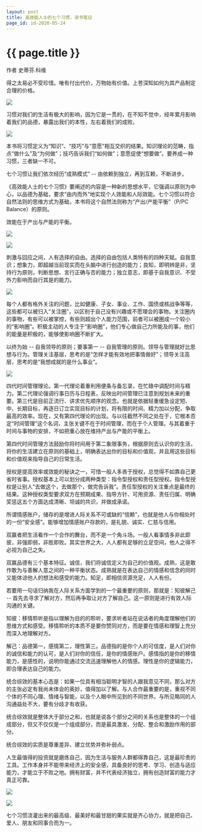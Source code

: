 ```yaml
---
layout: post
title: 高效能人士的七个习惯，读书笔记
page_id: id-2020-05-24
---
```


<h1 class="title">{{ page.title }}</h1>

作者 史蒂芬.科维

得之太易必不受珍惜。唯有付出代价，万物始有价值。上苍深知如何为其产品制定合理的价格。

<!-- <p class="post-image">
  <img src="/resources/figures/2020-05-24-七个习惯模型.jpeg" alt="七个习惯模型" width="60%">
</p> -->

![](/images/2020-05-24-七个习惯模型.jpeg)

习惯对我们的生活有极大的影响，因为它是一贯的，在不知不觉中，经年累月影响着我们的品德，暴露出我们的本性，左右着我们的成败。

<!-- <p class="post-image">
  <img src="/resources/figures/2020-05-24-高效能的习惯（内在原则及行为方式）.jpeg" alt="高效能的习惯（内在原则及行为方式）" width="40%">
</p> -->

![](/images/2020-05-24-高效能的习惯（内在原则及行为方式）.jpeg)

本书将习惯定义为“知识”、“技巧”与“意愿”相互交织的结果。知识理论的范畴，指点“做什么”及“为何做”；技巧告诉我们“如何做”；意愿促使“想要做”。要养成一种习惯，三者缺一不可。

七个习惯让我们依次经历“成熟模式” -- 由依赖到独立，再到互赖，不断进步。

《高效能人士的七个习惯》要阐述的内容是一种新的思想水平，它强调以原则为中心，以品德为基础，要求“由内而外”地实现个人效能和人际效能。七个习惯以符合自然法则的思维方式为基础，本书将这个自然法则称为“产出/产能平衡”（P/PC Balance）的原则。

效能在于产出与产能的平衡。

<!-- <p class="post-image">
  <img src="/resources/figures/2020-05-24-消极被动模式.jpeg" alt="消极被动模式" width="50%">
</p> -->

![](/images/2020-05-24-消极被动模式.jpeg)

<!-- <p class="post-image">
  <img src="/resources/figures/2020-05-24-积极主动模式.jpeg" alt="积极主动模式" width="50%">
</p> -->

![](/images/2020-05-24-积极主动模式.jpeg)

刺激与回应之间，人有选择的自由。选择的自由包括人类特有的四种天赋。自我意识；想象力，即超越当前现实而在头脑中进行创造的能力；良知，即明辨是非，坚持行为原则，判断思想、言行正确与否的能力；独立意志，即基于自我意识、不受外力影响而自行其是的能力。

<!-- <p class="post-image">
  <img src="/resources/figures/2020-05-24-关注圈与影响圈.jpeg" alt="关注圈与影响圈" width="50%">
</p> -->

![](/images/2020-05-24-关注圈与影响圈.jpeg)

每个人都有格外关注的问题，比如健康、子女、事业、工作、国债或核战争等等，这些都可以被归入“关注圈”，以区别于自己没有兴趣或不愿理会的事物。关注圈内的事物，有些可以被掌控，有些则超出个人能力范围，前者可以被圈成一个较小的“影响圈”。积极主动的人专注于“影响圈”，他们专心做自己力所能及的事，他们的能量是积极的，能够使影响圈不断扩大。

以终为始 -- 自我领导的原则；要事第一 -- 自我管理的原则。领导与管理就好比思想与行为。管理关注基层，思考的是“怎样才能有效地把事情做好”；领导关注高层，思考的是“我想成就的是什么事业”。

<!-- <p class="post-image">
  <img src="/resources/figures/2020-05-24-时间管理矩阵.jpeg" alt="时间管理矩阵" width="60%">
</p> -->

![](/images/2020-05-24-时间管理矩阵.jpeg)

四代时间管理理论。第一代理论着重利用便条与备忘录，在忙碌中调配时间与精力。第二代理论强调行事日历与日程表，反映出时间管理已注意到规划未来的重要。第三代是目前正流行、讲求优先顺序的观念。也就是依据轻重缓急设定短、中、长期目标，再逐日订立实现目标的计划，将有限的时间、精力加以分配，争取最高的效率。现在，又有第四代理论的出现。与以往截然不同之处在于，它根本否定“时间管理”这个名词，主张关键不在于时间管理，而在于个人管理。与其着重于时间与事物的安排，不如把重心放在维持产出与产能的平衡上。

第四代时间管理方法鼓励你将时间用于第二象限事务，根据原则去认识你的生活，将你的生活建立在原则的基础上，明确表达出你的目标和价值观，并且用这些目标和价值观来指导自己的日常生活。

授权是提高效率或效能的秘诀之一，可惜一般人多吝于授权，总觉得不如靠自己更省时省事。授权基本上可以划分成两种类型：指令型授权和责任型授权。指令型授权是让别人“去做这个，去做那个，做完告诉我”。责任型授权的关注重点是最终的结果。这种授权类型要求双方在预期成果、指导方针、可用资源、责任归属、明确奖惩这五个方面达成清晰、坦诚的共识，并做成承诺。

所谓情感账户，储存的是增进人际关系不可或缺的“信赖”，也就是他人与你相处时的一份“安全感”。能够增加情感账户存款的，是礼貌、诚实、仁慈与信用。

双赢者把生活看作一个合作的舞台，而不是一个角斗场。一般人看事情多非此即彼，非强即弱，非胜即败。其实世界之大，人人都有足够的立足空间，他人之得不必视为自己之失。

双赢品德有三个基本特征。诚信，我们将诚信定义为自己的价值观。成熟，这是敢作敢为与善解人意之间的一种平衡状态。成熟就是在表达自己的情感和信念的同时又能体谅他人的想法和感受的能力。知足，即相信资源充足，人人有份。

若要用一句话归纳我在人际关系方面学到的一个最重要的原则，那就是：知彼解己 -- 首先去寻求了解对方，然后再争取让对方了解自己。这一原则是进行有效人际沟通的关键。

知彼：移情聆听是指以理解为目的的聆听，要求听者站在说话者的角度理解他们的思维方式和感受。移情聆听的本质不是要你赞同对方，而是要在情感和理智上充分而深入地理解对方。

解己：品德第一，感情第二，理性第三。品德指的是你个人的可信度，是人们对你的诚信和能力的认可，是人们对你的信任，是你的情感账户。感情指的是你的移情能力，是感性的，说明你能通过交流迅速理解他人的情感。理性是你的逻辑能力，即合理表达自己的能力。

统合综效的基本心态是：如果一位具有相当聪明才智的人跟我意见不同，那么对方的主张必定有我尚未体会的奥妙，值得加以了解。与人合作最重要的是，重视不同个体的不同心理、情绪与智能，以及个人眼中所见到的不同世界。与所见略同的人沟通益处不大，要有分歧才有收获。

统合综效就是整体大于部分之和，也就是说各个部分之间的关系也是整体的一个组成部分，但又不仅仅是一个组成部分，而是最具激发、分配、整合和激励作用的部分。

统合综效的实质是尊重差异、建立优势并弥补弱点。

人生最值得的投资就是磨炼自己，因为生活与服务人群都得靠自己，这是最珍贵的工具。工作本身并不能带来经济上的安全感，具备良好的思考、学习、创造与适应能力，才能立于不败之地。拥有财富，并不代表经济独立，拥有创造财富的能力才真正可靠。

<!-- <p class="post-image">
  <img src="/resources/figures/2020-05-24-从四个层面磨炼自己.jpeg" alt="从四个层面磨炼自己" width="50%">
</p> -->

![](/images/2020-05-24-从四个层面磨炼自己.jpeg)

<!-- <p class="post-image">
  <img src="/resources/figures/2020-05-24-螺旋式上升.jpeg" alt="螺旋式上升" width="60%">
</p> -->

![](/images/2020-05-24-螺旋式上升.jpeg)

七个习惯浇灌出来的最高级、最美好和最甘甜的果实就是齐心协力，就是把自己、爱人、朋友和同事合而为一。
